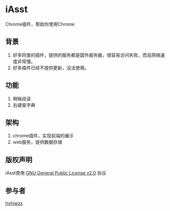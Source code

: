 # iAsst
Chrome插件，帮助你使用Chrome

## 背景
1. 好多同类的插件，提供的服务都是国外服务器，很容易访问失败，而且网络速度非常慢。
2. 好多插件已经不提供更新，没法使用。

## 功能
1. 稍候阅读
2. 右键查字典

## 架构
1. chrome插件，实现前端的展示
2. web服务，提供数据存储

## 版权声明
iAsst使用 [GNU General Public License v2.0](http://choosealicense.com/licenses/gpl-2.0/) 协议

## 参与者
[hyhjwzx](http://git.oschina.net/hyhjwzx)
